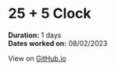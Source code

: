 # 25 + 5 Clock

**Duration:** 1 days\
**Dates worked on:** 08/02/2023

View on [GitHub.io](https://cheung-k-jeffrey.github.io/freeCodeCamp-Certification-Projects/Front-End-Development-Libraries/05-25-5-Clock/index.html)


